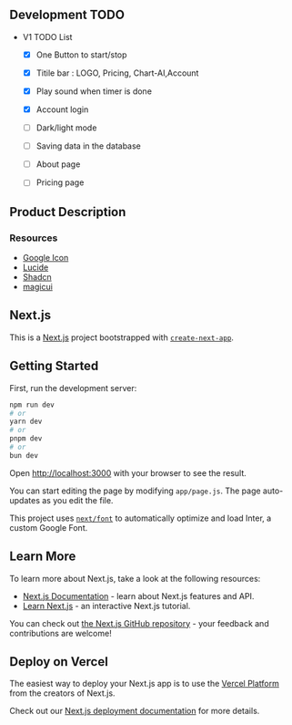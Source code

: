 
## Development TODO 




- V1 TODO List
    - [X] One Button to start/stop
    - [X] Titile bar : LOGO, Pricing, Chart-AI,Account
    - [X] Play sound when timer is done
    - [X] Account login 
    - [ ] Dark/light mode
    - [ ] Saving data in the database
    - [ ] About page
    - [ ] Pricing page 
    




## Product Description

### Resources

- [Google Icon](https://developers.google.com/identity/branding-guidelines)
- [Lucide](https://lucide.dev/)
- [Shadcn](https://ui.shadcn.com/)
- [magicui](https://magicui.design/)

## Next.js

This is a [Next.js](https://nextjs.org/) project bootstrapped with [`create-next-app`](https://github.com/vercel/next.js/tree/canary/packages/create-next-app).

## Getting Started

First, run the development server:

```bash
npm run dev
# or
yarn dev
# or
pnpm dev
# or
bun dev
```

Open [http://localhost:3000](http://localhost:3000) with your browser to see the result.

You can start editing the page by modifying `app/page.js`. The page auto-updates as you edit the file.

This project uses [`next/font`](https://nextjs.org/docs/basic-features/font-optimization) to automatically optimize and load Inter, a custom Google Font.

## Learn More

To learn more about Next.js, take a look at the following resources:

- [Next.js Documentation](https://nextjs.org/docs) - learn about Next.js features and API.
- [Learn Next.js](https://nextjs.org/learn) - an interactive Next.js tutorial.

You can check out [the Next.js GitHub repository](https://github.com/vercel/next.js/) - your feedback and contributions are welcome!

## Deploy on Vercel

The easiest way to deploy your Next.js app is to use the [Vercel Platform](https://vercel.com/new?utm_medium=default-template&filter=next.js&utm_source=create-next-app&utm_campaign=create-next-app-readme) from the creators of Next.js.

Check out our [Next.js deployment documentation](https://nextjs.org/docs/deployment) for more details.
